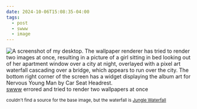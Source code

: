 ```yaml
---
date: 2024-10-06T15:08:35-04:00
tags:
  - post
  - swww
  - image
---
```

![A screenshot of my desktop. The wallpaper renderer has tried to render two images at once, resulting in a picture of a girl sitting in bed looking out of her apartment window over a city at night, overlayed with a pixel art waterfall cascading over a bridge, which appears to run over the city.
The bottom right corner of the screen has a widget displaying the album art for Nervous Young Man by Car Seat Headrest.](/post/neocities/swww-error.png)
[swww](https://github.com/LGFae/swww) errored and tried to render two wallpapers at once

<small>couldn't find a source for the base image, but the waterfall is <a href="http://www.effectgames.com/demos/worlds/" rel="external">Jungle Waterfall</a></small>
